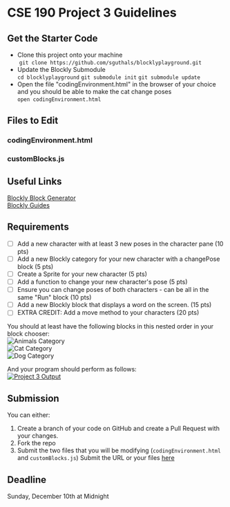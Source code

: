 # CSE 190 Project 3 Guidelines
## Get the Starter Code
- Clone this project onto your machine  
  `git clone https://github.com/sguthals/blocklyplayground.git`
- Update the Blockly Submodule  
  `cd blocklyplayground` 
  `git submodule init`
  `git submodule update`
- Open the file "codingEnvironment.html" in the browser of your choice and you should be able to make the cat change poses  
  `open codingEnvironment.html`

## Files to Edit
### codingEnvironment.html

### customBlocks.js

## Useful Links
[Blockly Block Generator](https://blockly-demo.appspot.com/static/demos/blockfactory/index.html)  
[Blockly Guides](https://developers.google.com/blockly/guides/overview)

## Requirements
- [ ] Add a new character with at least 3 new poses in the character pane (10 pts)	
- [ ] Add a new Blockly category for your new character with a changePose block (5 pts)	
- [ ] Create a Sprite for your new character (5 pts)	
- [ ] Add a function to change your new character's pose (5 pts)	
- [ ] Ensure you can change poses of both characters - can be all in the same "Run" block (10 pts)	
- [ ] Add a new Blockly block that displays a word on the screen. (15 pts)
- [ ] EXTRA CREDIT: Add a move method to your characters (20 pts)

You should at least have the following blocks in this nested order in your block chooser:  
![Animals Category](https://github.com/sguthals/blocklyplayground/blob/master/Screen%20Shot%202017-11-30%20at%207.20.27%20AM.png?raw=true)  
![Cat Category](https://github.com/sguthals/blocklyplayground/blob/master/Screen%20Shot%202017-11-30%20at%207.20.31%20AM.png?raw=true)  
![Dog Category](https://github.com/sguthals/blocklyplayground/blob/master/Screen%20Shot%202017-11-30%20at%207.20.36%20AM.png?raw=true)  
  
And your program should perform as follows:  
[![Project 3 Output](http://img.youtube.com/vi/mKgeLiYYOmc/0.jpg)](http://www.youtube.com/watch?v=mKgeLiYYOmc "Project 3 Output")

## Submission
You can either:
1. Create a branch of your code on GitHub and create a Pull Request with your changes.
2. Fork the repo
3. Submit the two files that you will be modifying (`codingEnvironment.html` and `customBlocks.js`)
Submit the URL or your files [here](https://docs.google.com/forms/d/e/1FAIpQLScC7-JDMhrbNFfZwVizocxHhDeCvA1dMr6Q4gdUho4uQFoQvQ/viewform)

## Deadline
Sunday, December 10th at Midnight

